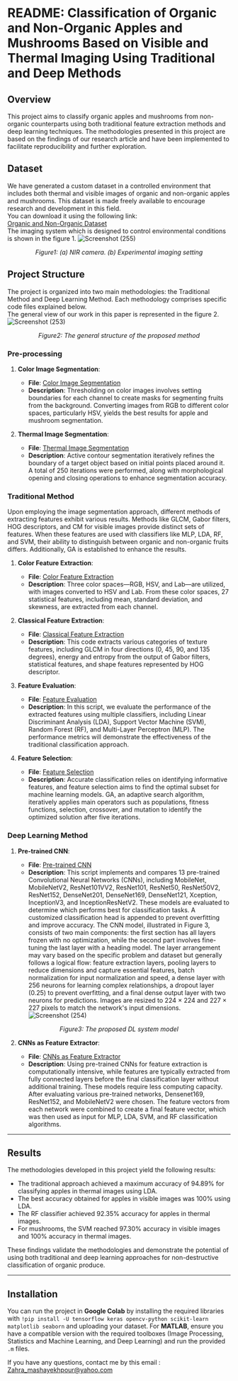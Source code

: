 # README: Classification of Organic and Non-Organic Apples and Mushrooms Based on Visible and Thermal Imaging Using Traditional and Deep Methods   

## Overview  
This project aims to classify organic apples and mushrooms from non-organic counterparts using both traditional feature extraction methods and deep learning techniques. The methodologies presented in this project are based on the findings of our research article and have been implemented to facilitate reproducibility and further exploration.  

## Dataset  
We have generated a custom dataset in a controlled environment that includes both thermal and visible images of organic and non-organic apples and mushrooms. This dataset is made freely available to encourage research and development in this field.  
You can download it using the following link:  
[Organic and Non-Organic Dataset](https://data.mendeley.com/datasets/pwzk7dj5wf/1)  
The imaging system which is designed to control environmental conditions is shown in the figure 1. 
![Screenshot (255)](https://github.com/user-attachments/assets/c125ec4f-a90e-4b4a-8a64-f0613fd14a9c)  

<p align="center">  
    <em> Figure1: (a) NIR camera. (b) Experimental imaging setting</em>  
</p>  

## Project Structure  
The project is organized into two main methodologies: the Traditional Method and Deep Learning Method. Each methodology comprises specific code files explained below.  
The general view of our work in this paper is represented in the figure 2.  
![Screenshot (253)](https://github.com/user-attachments/assets/9520e98d-21ba-4740-b880-182a95f5bed1)  
<p align="center">  
    <em> Figure2: The general structure of the proposed method</em>  
</p>  

### Pre-processing  
1. **Color Image Segmentation**:  
   - **File**: [Color Image Segmentation](https://github.com/Zahramashayekhpour/organic-and-nonorganic-fruits-classification-based-on-traditional-machine-learning-and-deep-learning/blob/master/Color%20Image%20Segmentation%20(HSV%20color%20space).m)  
   - **Description**: Thresholding on color images involves setting boundaries for each channel to create masks for segmenting fruits from the background. Converting images from RGB to different color spaces, particularly HSV, yields the best results for apple and mushroom segmentation.  

2. **Thermal Image Segmentation**:  
   - **File**: [Thermal Image Segmentation](https://github.com/Zahramashayekhpour/organic-and-nonorganic-fruits-classification-based-on-traditional-machine-learning-and-deep-learning/blob/master/Thermal%20Image%20Segmentation%20(Active%20Contour).m) 
   - **Description**: Active contour segmentation iteratively refines the boundary of a target object based on initial points placed around it. A total of 250 iterations were performed, along with morphological opening and closing operations to enhance segmentation accuracy.  

### Traditional Method  
Upon employing the image segmentation approach, different methods of extracting features exhibit various results. Methods like GLCM, Gabor filters, HOG descriptors, and CM for visible images provide distinct sets of features. When these features are used with classifiers like MLP, LDA, RF, and SVM, their ability to distinguish between organic and non-organic fruits differs. Additionally, GA is established to enhance the results.  

1. **Color Feature Extraction**:  
   - **File**: [Color Feature Extraction](https://github.com/Zahramashayekhpour/organic-and-nonorganic-fruits-classification-based-on-traditional-machine-learning-and-deep-learning/blob/master/Color_Image_Feature.ipynb)  
   - **Description**: Three color spaces—RGB, HSV, and Lab—are utilized, with images converted to HSV and Lab. From these color spaces, 27 statistical features, including mean, standard deviation, and skewness, are extracted from each channel.   

2. **Classical Feature Extraction**:  
   - **File**: [Classical Feature Extraction](https://github.com/Zahramashayekhpour/organic-and-nonorganic-fruits-classification-based-on-traditional-machine-learning-and-deep-learning/blob/master/Classical_Feature_Extraction.ipynb)
   - **Description**: This code extracts various categories of texture features, including GLCM in four directions (0, 45, 90, and 135 degrees), energy and entropy from the output of Gabor filters, statistical features, and shape features represented by HOG descriptor.  

3. **Feature Evaluation**:  
   - **File**: [Feature Evaluation](https://github.com/Zahramashayekhpour/organic-and-nonorganic-fruits-classification-based-on-traditional-machine-learning-and-deep-learning/blob/master/Evaluation_the_Features.ipynb)
   - **Description**: In this script, we evaluate the performance of the extracted features using multiple classifiers, including Linear Discriminant Analysis (LDA), Support Vector Machine (SVM), Random Forest (RF), and Multi-Layer Perceptron (MLP). The performance metrics will demonstrate the effectiveness of the traditional classification approach.  

4. **Feature Selection**:  
   - **File**: [Feature Selection](https://github.com/Zahramashayekhpour/organic-and-nonorganic-fruits-classification-based-on-traditional-machine-learning-and-deep-learning/blob/master/Genetic_Algorithm.ipynb)  
   - **Description**: Accurate classification relies on identifying informative features, and feature selection aims to find the optimal subset for machine learning models. GA, an adaptive search algorithm, iteratively applies main operators such as populations, fitness functions, selection, crossover, and mutation to identify the optimized solution after five iterations.  

### Deep Learning Method  

1. **Pre-trained CNN**:
   
   - **File**: [Pre-trained CNN](https://github.com/Zahramashayekhpour/organic-and-nonorganic-fruits-classification-based-on-traditional-machine-learning-and-deep-learning/blob/master/Pre-trained%20CNNs%20.ipynb) 
   - **Description**: This script implements and compares 13 pre-trained Convolutional Neural Networks (CNNs), including MobileNet, MobileNetV2, ResNet101VV2, ResNet101, ResNet50, ResNet50V2, ResNet152, DenseNet201, DenseNet169, DenseNet121, Xception, InceptionV3, and InceptionResNetV2. These models are evaluated to determine which performs best for classification tasks. A customized classification head is appended to prevent overfitting and improve accuracy. The CNN model, illustrated in Figure 3, consists of two main components: the first section has all layers frozen with no optimization, while the second part involves fine-tuning the last layer with a heading model. The layer arrangement may vary based on the specific problem and dataset but generally follows a logical flow: feature extraction layers, pooling layers to reduce dimensions and capture essential features, batch normalization for input normalization and speed, a dense layer with 256 neurons for learning complex relationships, a dropout layer (0.25) to prevent overfitting, and a final dense output layer with two neurons for predictions. Images are resized to 224 × 224 and 227 × 227 pixels to match the network's input dimensions.   
![Screenshot (254)](https://github.com/user-attachments/assets/6e829dfe-54bd-41b7-82bb-8c1996754560)  
<p align="center">  
    <em> Figure3: The proposed DL system model</em>  
</p>  

2. **CNNs as Feature Extractor**:
   
   - **File**: [CNNs as Feature Extractor](https://github.com/Zahramashayekhpour/organic-and-nonorganic-fruits-classification-based-on-traditional-machine-learning-and-deep-learning/blob/master/CNNs_as_Feature_Extractors.ipynb) 
   - **Description**: Using pre-trained CNNs for feature extraction is computationally intensive, while features are typically extracted from fully connected layers before the final classification layer without additional training. These models require less computing capacity. After evaluating various pre-trained networks, Densenet169, ResNet152, and MobileNetV2 were chosen. The feature vectors from each network were combined to create a final feature vector, which was then used as input for MLP, LDA, SVM, and RF classification algorithms.  

---  

## Results  
The methodologies developed in this project yield the following results:  

 
- The traditional approach achieved a maximum accuracy of 94.89% for classifying apples in thermal images using LDA.  
- The best accuracy obtained for apples in visible images was 100% using LDA.  
- The RF classifier achieved 92.35% accuracy for apples in thermal images.  
- For mushrooms, the SVM reached 97.30% accuracy in visible images and 100% accuracy in thermal images.  

These findings validate the methodologies and demonstrate the potential of using both traditional and deep learning approaches for non-destructive classification of organic produce.  

---  
  
## Installation  

You can run the project in **Google Colab** by installing the required libraries with `!pip install -U tensorflow keras opencv-python scikit-learn matplotlib seaborn` and uploading your dataset.
For **MATLAB**, ensure you have a compatible version with the required toolboxes (Image Processing, Statistics and Machine Learning, and Deep Learning) and run the provided `.m` files.

If you have any questions, contact me by this email : Zahra_mashayekhpour@yahoo.com
